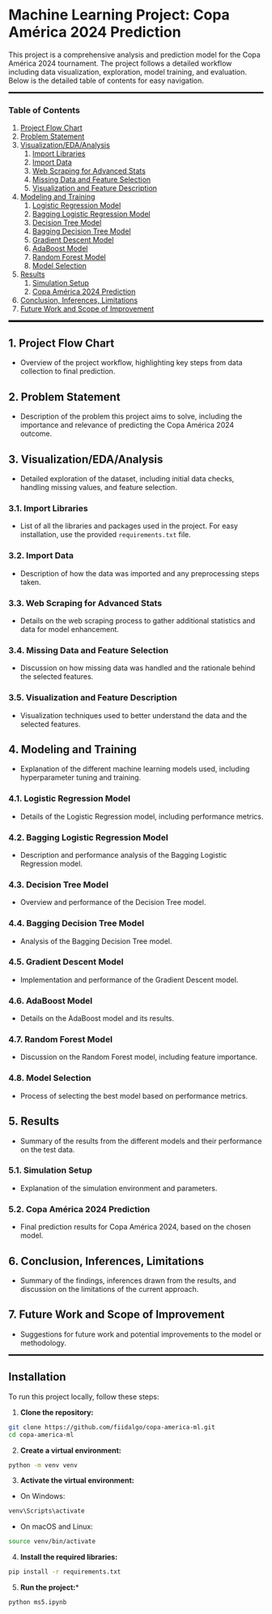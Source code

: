 # Machine Learning Project: Copa América 2024 Prediction

This project is a comprehensive analysis and prediction model for the Copa América 2024 tournament. The project follows a detailed workflow including data visualization, exploration, model training, and evaluation. Below is the detailed table of contents for easy navigation.

<hr style="height:2.4pt">

### Table of Contents
1. [Project Flow Chart](#flowchart)
1. [Problem Statement](#problemstatement)
1. [Visualization/EDA/Analysis](#eda)
    1. [Import Libraries](#lib)
    1. [Import Data](#data)
    1. [Web Scraping for Advanced Stats](#scraping)
    1. [Missing Data and Feature Selection](#missingandfeatures)
    1. [Visualization and Feature Description](#viz)
1. [Modeling and Training](#model)
    1. [Logistic Regression Model](#lr)
    1. [Bagging Logistic Regression Model](#lrbag)
    1. [Decision Tree Model](#dt)
    1. [Bagging Decision Tree Model](#dtbag)
    1. [Gradient Descent Model](#gd)
    1. [AdaBoost Model](#ada)
    1. [Random Forest Model](#rf)
    1. [Model Selection](#selection)
1. [Results](#results)
    1. [Simulation Setup](#sim)
    1. [Copa América 2024 Prediction](#ca24)
1. [Conclusion, Inferences, Limitations](#conclusion)
1. [Future Work and Scope of Improvement](#future)

<hr style="height:2.4pt">

## <a id="flowchart"></a>1. Project Flow Chart
- Overview of the project workflow, highlighting key steps from data collection to final prediction.

## <a id="problemstatement"></a>2. Problem Statement
- Description of the problem this project aims to solve, including the importance and relevance of predicting the Copa América 2024 outcome.

## <a id="eda"></a>3. Visualization/EDA/Analysis
- Detailed exploration of the dataset, including initial data checks, handling missing values, and feature selection.

### <a id="lib"></a>3.1. Import Libraries
- List of all the libraries and packages used in the project. For easy installation, use the provided `requirements.txt` file.

### <a id="data"></a>3.2. Import Data
- Description of how the data was imported and any preprocessing steps taken.

### <a id="scraping"></a>3.3. Web Scraping for Advanced Stats
- Details on the web scraping process to gather additional statistics and data for model enhancement.

### <a id="missingandfeatures"></a>3.4. Missing Data and Feature Selection
- Discussion on how missing data was handled and the rationale behind the selected features.

### <a id="viz"></a>3.5. Visualization and Feature Description
- Visualization techniques used to better understand the data and the selected features.

## <a id="model"></a>4. Modeling and Training
- Explanation of the different machine learning models used, including hyperparameter tuning and training.

### <a id="lr"></a>4.1. Logistic Regression Model
- Details of the Logistic Regression model, including performance metrics.

### <a id="lrbag"></a>4.2. Bagging Logistic Regression Model
- Description and performance analysis of the Bagging Logistic Regression model.

### <a id="dt"></a>4.3. Decision Tree Model
- Overview and performance of the Decision Tree model.

### <a id="dtbag"></a>4.4. Bagging Decision Tree Model
- Analysis of the Bagging Decision Tree model.

### <a id="gd"></a>4.5. Gradient Descent Model
- Implementation and performance of the Gradient Descent model.

### <a id="ada"></a>4.6. AdaBoost Model
- Details on the AdaBoost model and its results.

### <a id="rf"></a>4.7. Random Forest Model
- Discussion on the Random Forest model, including feature importance.

### <a id="selection"></a>4.8. Model Selection
- Process of selecting the best model based on performance metrics.

## <a id="results"></a>5. Results
- Summary of the results from the different models and their performance on the test data.

### <a id="sim"></a>5.1. Simulation Setup
- Explanation of the simulation environment and parameters.

### <a id="ca24"></a>5.2. Copa América 2024 Prediction
- Final prediction results for Copa América 2024, based on the chosen model.

## <a id="conclusion"></a>6. Conclusion, Inferences, Limitations
- Summary of the findings, inferences drawn from the results, and discussion on the limitations of the current approach.

## <a id="future"></a>7. Future Work and Scope of Improvement
- Suggestions for future work and potential improvements to the model or methodology.

<hr style="height:2.4pt">

## Installation

To run this project locally, follow these steps:

1. **Clone the repository:**

```bash
git clone https://github.com/fiidalgo/copa-america-ml.git
cd copa-america-ml
```

2. **Create a virtual environment:**

```bash
python -m venv venv
```

3. **Activate the virtual environment:**

* On Windows:

```bash
venv\Scripts\activate
```

* On macOS and Linux:

```bash
source venv/bin/activate
```

4. **Install the required libraries:**

```bash
pip install -r requirements.txt
```

5. **Run the project:***

```bash
python ms5.ipynb
```
